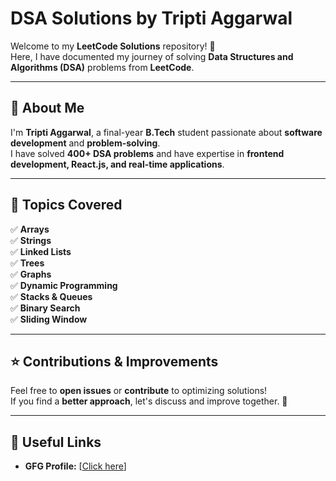 # DSA Solutions by Tripti Aggarwal

Welcome to my **LeetCode Solutions** repository! 🚀  
Here, I have documented my journey of solving **Data Structures and Algorithms (DSA)** problems from **LeetCode**. 

---

## 📌 About Me  
I'm **Tripti Aggarwal**, a final-year **B.Tech** student passionate about **software development** and **problem-solving**.  
I have solved **400+ DSA problems** and have expertise in **frontend development, React.js, and real-time applications**.  

---

## 🚀 Topics Covered  
✅ **Arrays**  
✅ **Strings**  
✅ **Linked Lists**  
✅ **Trees**  
✅ **Graphs**  
✅ **Dynamic Programming**  
✅ **Stacks & Queues**  
✅ **Binary Search**  
✅ **Sliding Window**  

---

## ⭐ Contributions & Improvements  
Feel free to **open issues** or **contribute** to optimizing solutions!  
If you find a **better approach**, let's discuss and improve together. 🚀  

---

## 🔗 Useful Links  
 
- **GFG Profile:** [[Click here](https://github.com/Triptigithub/Leetcode-DSA/tree/main)]  
